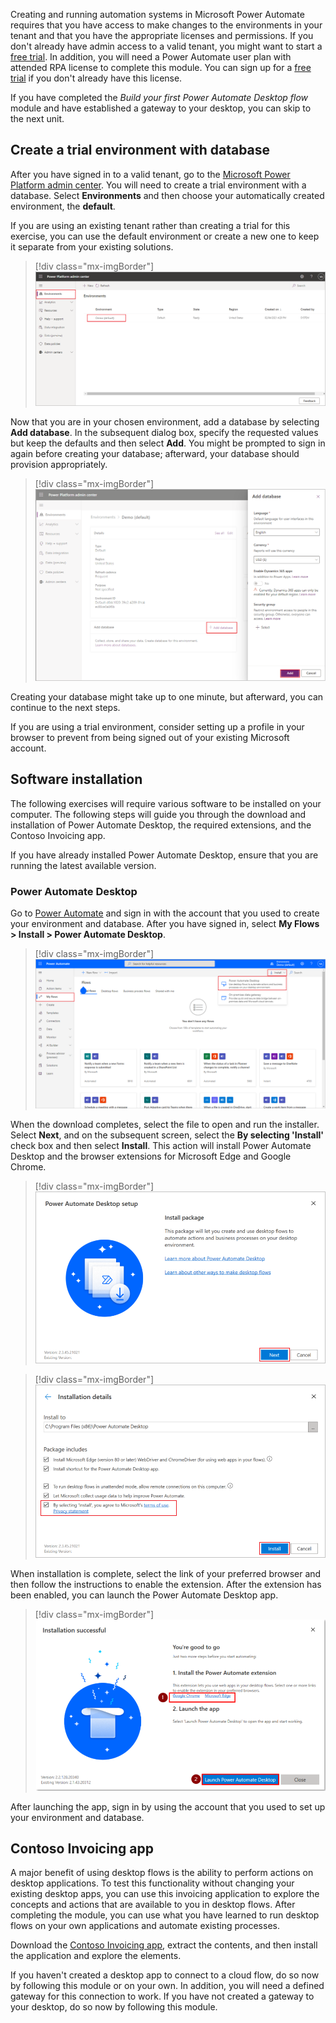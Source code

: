 Creating and running automation systems in Microsoft Power Automate requires that you have access to make changes to the environments in your tenant and that you have the appropriate licenses and permissions. If you don't already have admin access to a valid tenant, you might want to start a [free trial](https://www.microsoft.com/microsoft-365/enterprise/office-365-e3?activetab=pivot%3aoverviewtab/?azure-portal=true). In addition, you will need a Power Automate user plan with attended RPA license to complete this module. You can sign up for a [free trial](https://flow.microsoft.com/pricing/?azure-portal=true) if you don't already have this license.

If you have completed the *Build your first Power Automate Desktop flow* module and have established a gateway to your desktop, you can skip to the next unit.

## Create a trial environment with database

After you have signed in to a valid tenant, go to the [Microsoft Power Platform admin center](https://admin.powerplatform.microsoft.com/environments/?azure-portal=true). You will need to create a trial environment with a database. Select **Environments** and then choose your automatically created environment, the **default**.

If you are using an existing tenant rather than creating a trial for this exercise, you can use the default environment or create a new one to keep it separate from your existing solutions.

> [!div class="mx-imgBorder"]
> [![Screenshot of the Environments list.](../media/environments.png)](../media/environments.png#lightbox)

Now that you are in your chosen environment, add a database by selecting **Add database**. In the subsequent dialog box, specify the requested values but keep the defaults and then select **Add**. You might be prompted to sign in again before creating your database; afterward, your database should provision appropriately.

> [!div class="mx-imgBorder"]
> [![Screenshot of the Add database button.](../media/database.png)](../media/database.png#lightbox)

Creating your database might take up to one minute, but afterward, you can continue to the next steps.

If you are using a trial environment, consider setting up a profile in your browser to prevent from being signed out of your existing Microsoft account.

## Software installation

The following exercises will require various software to be installed on your computer. The following steps will guide you through the download and installation of Power Automate Desktop, the required extensions, and the Contoso Invoicing app.

If you have already installed Power Automate Desktop, ensure that you are running the latest available version.

### Power Automate Desktop

Go to [Power Automate](https://flow.microsoft.com/?azure-portal=true) and sign in with the account that you used to create your environment and database. After you have signed in, select **My Flows > Install > Power Automate Desktop**.

> [!div class="mx-imgBorder"]
> [![Screenshot of the install Power Automate Desktop feature.](../media/install-desktop.png)](../media/install-desktop.png#lightbox)

When the download completes, select the file to open and run the installer. Select **Next**, and on the subsequent screen, select the **By selecting 'Install'** check box and then select **Install**. This action will install Power Automate Desktop and the browser extensions for Microsoft Edge and Google Chrome.

> [!div class="mx-imgBorder"]
> [![Screenshot of the Power Automate Desktop setup page.](../media/installer-1.png)](../media/installer-1.png#lightbox)

> [!div class="mx-imgBorder"]
> [![Screenshot of the installation details and Install button.](../media/installer-2.png)](../media/installer-2.png#lightbox)

When installation is complete, select the link of your preferred browser and then follow the instructions to enable the extension. After the extension has been enabled, you can launch the Power Automate Desktop app.

> [!div class="mx-imgBorder"]
> [![Screenshot of the successful installation message with Launch Power Automate Desktop button.](../media/installer-3.png)](../media/installer-3.png#lightbox)

After launching the app, sign in by using the account that you used to set up your environment and database.

## Contoso Invoicing app

A major benefit of using desktop flows is the ability to perform actions on desktop applications. To test this functionality without changing your existing desktop apps, you can use this invoicing application to explore the concepts and actions that are available to you in desktop flows. After completing the module, you can use what you have learned to run desktop flows on your own applications and automate existing processes.

Download the [Contoso Invoicing app](https://github.com/MicrosoftDocs/mslearn-developer-tools-power-platform/blob/master/power-automate-desktop/contoso-invoice-app/ContosoInvoicingSetup.zip), extract the contents, and then install the application and explore the elements.

If you haven't created a desktop app to connect to a cloud flow, do so now by following this module or on your own. In addition, you will need a defined gateway for this connection to work. If you have not created a gateway to your desktop, do so now by following this module.
